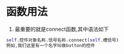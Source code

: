 # 函数用法
1. 最重要的就是connect函数,其中语法如下
```python
self.控件对象名称.信号名称.connect(self.槽信号)
例如,我们这里有一个名字叫做button的控件
```